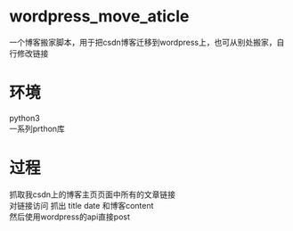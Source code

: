 # wordpress_move_aticle
一个博客搬家脚本，用于把csdn博客迁移到wordpress上，也可从别处搬家，自行修改链接
# 环境
python3  
一系列prthon库
# 过程
抓取我csdn上的博客主页页面中所有的文章链接  
对链接访问 抓出  title date 和博客content  
然后使用wordpress的api直接post
